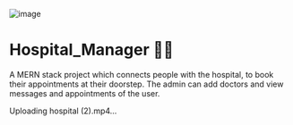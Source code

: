 ![image](https://github.com/Abhay-this-side/Hospital_Manager/assets/96641498/9886c93b-5ee7-4818-8105-0af6c7e26485)
# Hospital_Manager 👨‍💻
A MERN stack project which connects people with the hospital, to book their appointments at their doorstep. The admin can add doctors and view messages and appointments of the user.


Uploading hospital (2).mp4…

